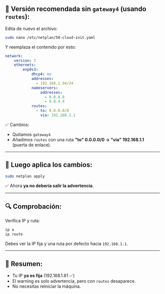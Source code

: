 
## 📝 **Versión recomendada sin `gateway4` (usando `routes`):**

Edita de nuevo el archivo:

```bash
sudo nano /etc/netplan/50-cloud-init.yaml
```

Y reemplaza el contenido por esto:

```yaml
network:
    version: 2
    ethernets:
        enp0s3:
            dhcp4: no
            addresses:
              - 192.168.1.94/24
            nameservers:
                addresses:
                  - 8.8.8.8
                  - 8.8.4.4
            routes:
              - to: 0.0.0.0/0
                via: 192.168.1.1
```

✅ Cambios:

* Quitamos `gateway4`
* Añadimos `routes` con una ruta **"to" 0.0.0.0/0 → "via" 192.168.1.1** (puerta de enlace).

---

## 🚀 **Luego aplica los cambios:**

```bash
sudo netplan apply
```

✅ Ahora **ya no debería salir la advertencia**.

---

## 🔍 **Comprobación:**

Verifica IP y ruta:

```bash
ip a
ip route
```

Debes ver la IP fija y una ruta por defecto hacia `192.168.1.1`.

---

## 🎉 **Resumen:**

* Tu IP **ya es fija** (192.168.1.61 ✅)
* El warning es solo advertencia, pero con `routes` desaparece.
* No necesitas reiniciar la máquina.
